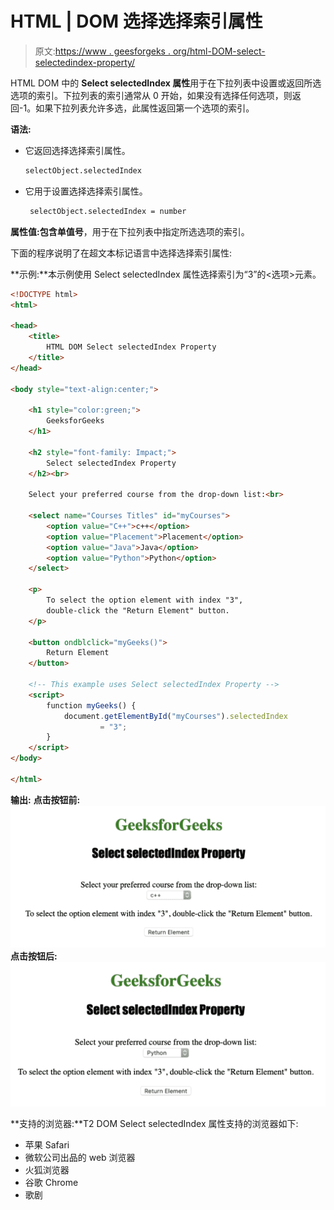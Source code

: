 # HTML | DOM 选择选择索引属性

> 原文:[https://www . geesforgeks . org/html-DOM-select-selectedindex-property/](https://www.geeksforgeeks.org/html-dom-select-selectedindex-property/)

HTML DOM 中的 **Select selectedIndex 属性**用于在下拉列表中设置或返回所选选项的索引。下拉列表的索引通常从 0 开始，如果没有选择任何选项，则返回-1。如果下拉列表允许多选，此属性返回第一个选项的索引。

**语法:**

*   它返回选择选择索引属性。

    ```html
    selectObject.selectedIndex
    ```

*   它用于设置选择选择索引属性。

    ```html
     selectObject.selectedIndex = number 
    ```

**属性值:**包含单值**号**，用于在下拉列表中指定所选选项的索引。

下面的程序说明了在超文本标记语言中选择选择索引属性:

**示例:**本示例使用 Select selectedIndex 属性选择索引为“3”的<选项>元素。

```html
<!DOCTYPE html>
<html>

<head> 
    <title>
        HTML DOM Select selectedIndex Property
    </title> 
</head>

<body style="text-align:center;">

    <h1 style="color:green;">
        GeeksforGeeks
    </h1> 

    <h2 style="font-family: Impact;">
        Select selectedIndex Property
    </h2><br>

    Select your preferred course from the drop-down list:<br>

    <select name="Courses Titles" id="myCourses">
        <option value="C++">c++</option>
        <option value="Placement">Placement</option>
        <option value="Java">Java</option>
        <option value="Python">Python</option>
    </select>

    <p>
        To select the option element with index "3",
        double-click the "Return Element" button.
    </p>

    <button ondblclick="myGeeks()">
        Return Element
    </button>

    <!-- This example uses Select selectedIndex Property -->
    <script>
        function myGeeks() {
            document.getElementById("myCourses").selectedIndex
                    = "3";
        }
    </script>
</body>

</html>                                                     
```

**输出:**
**点击按钮前:**
![](img/29961ddc52e07d1af817c7dacdd62a0f.png)
**点击按钮后:**
![](img/7fa04875b0abc8c15c71ae2fcf760ae2.png)

**支持的浏览器:**T2 DOM Select selectedIndex 属性支持的浏览器如下:

*   苹果 Safari
*   微软公司出品的 web 浏览器
*   火狐浏览器
*   谷歌 Chrome
*   歌剧